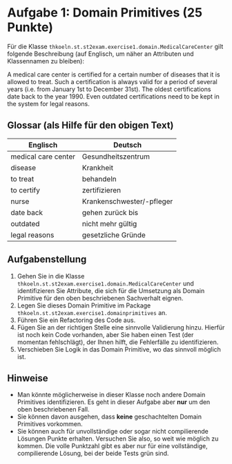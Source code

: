 # Aufgabe 1: Domain Primitives (25 Punkte)

Für die Klasse `thkoeln.st.st2exam.exercise1.domain.MedicalCareCenter` gilt folgende Beschreibung (auf Englisch, um näher
an Attributen und Klassennamen zu bleiben):

A medical care center is certified for a certain number of diseases that it is allowed to treat.
Such a certification is always valid for a period of several years (i.e. from January 1st to December 31st).
The oldest certifications date back to the year 1990. Even outdated certifications need to be kept in the system
for legal reasons.


## Glossar (als Hilfe für den obigen Text)

| Englisch            | Deutsch                   |
|---------------------|---------------------------|
| medical care center | Gesundheitszentrum        |
| disease             | Krankheit                 |
| to treat            | behandeln                 |
| to certify          | zertifizieren             |
| nurse               | Krankenschwester/-pfleger |
| date back           | gehen zurück bis          |
| outdated            | nicht mehr gültig         |
| legal reasons       | gesetzliche Gründe        |


## Aufgabenstellung 

1. Gehen Sie in die Klasse `thkoeln.st.st2exam.exercise1.domain.MedicalCareCenter` und identifizieren 
   Sie Attribute, die sich für die Umsetzung als Domain Primitive für den oben beschriebenen Sachverhalt eignen. 
2. Legen Sie dieses Domain Primitive im Package `thkoeln.st.st2exam.exercise1.domainprimitives` an.
3. Führen Sie ein Refactoring des Code aus. 
4. Fügen Sie an der richtigen Stelle eine sinnvolle Validierung hinzu. Hierfür ist noch kein Code vorhanden, aber Sie
   haben einen Test (der momentan fehlschlägt), der Ihnen hilft, die Fehlerfälle zu identifizieren.
5. Verschieben Sie Logik in das Domain Primitive, wo das sinnvoll möglich ist. 

## Hinweise

* Man könnte möglicherweise in dieser Klasse noch andere Domain Primitives identifizieren. Es geht in dieser
  Aufgabe aber **nur** um den oben beschriebenen Fall.  
* Sie können davon ausgehen, dass **keine** geschachtelten Domain Primitives vorkommen.
* Sie können auch für unvollständige oder sogar nicht compilierende Lösungen Punkte erhalten. Versuchen Sie
  also, so weit wie möglich zu kommen. Die volle Punktzahl gibt es aber nur für eine vollständige, compilierende
  Lösung, bei der beide Tests grün sind.
